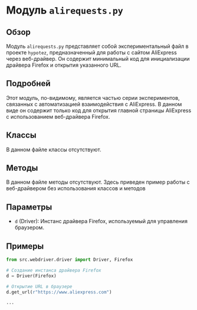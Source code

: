 # Модуль `alirequests.py`

## Обзор

Модуль `alirequests.py` представляет собой экспериментальный файл в проекте `hypotez`, предназначенный для работы с сайтом AliExpress через веб-драйвер. Он содержит минимальный код для инициализации драйвера Firefox и открытия указанного URL.

## Подробней

Этот модуль, по-видимому, является частью серии экспериментов, связанных с автоматизацией взаимодействия с AliExpress. В данном виде он содержит только код для открытия главной страницы AliExpress с использованием веб-драйвера Firefox.

## Классы

В данном файле классы отсутствуют.

## Методы

В данном файле методы отсутствуют. Здесь приведен пример работы с веб-драйвером без использования классов и методов

## Параметры

- `d` (Driver): Инстанс драйвера Firefox, используемый для управления браузером.

## Примеры

```python
from src.webdriver.driver import Driver, Firefox

# Создание инстанса драйвера Firefox
d = Driver(Firefox)

# Открытие URL в браузере
d.get_url(r"https://www.aliexpress.com")

...